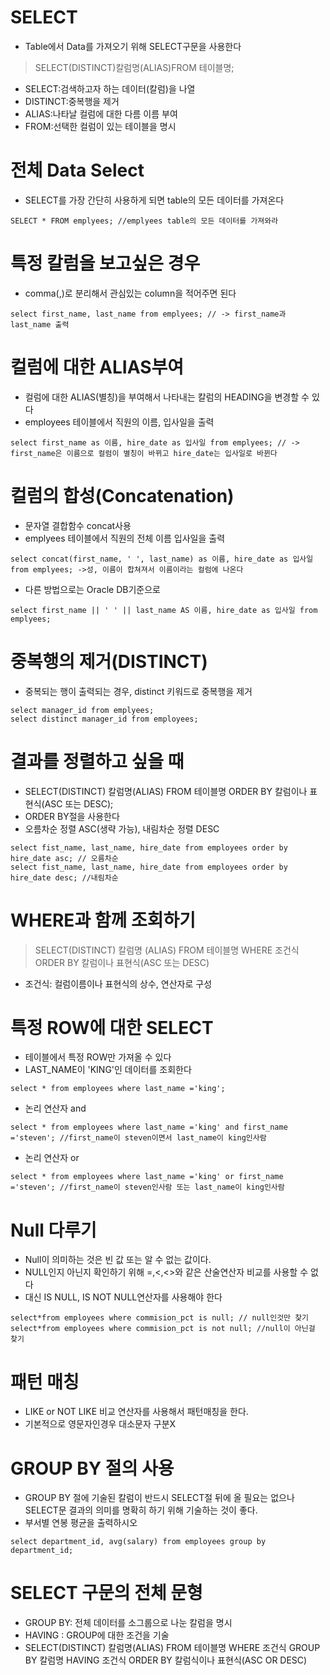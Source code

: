 # SELECT
- Table에서 Data를 가져오기 위해 SELECT구문을 사용한다
> SELECT(DISTINCT)칼럼명(ALIAS)FROM 테이블명;
- SELECT:검색하고자 하는 데이터(칼럼)을 나열
- DISTINCT:중복행을 제거
- ALIAS:나타날 컬럼에 대한 다름 이름 부여
- FROM:선택한 컬럼이 있는 테이블을 명시

# 전체 Data Select
- SELECT를 가장 간단히 사용하게 되면 table의 모든 데이터를 가져온다
```
SELECT * FROM emplyees; //emplyees table의 모든 데이터를 가져와라
```

# 특정 칼럼을 보고싶은 경우
- comma(,)로 분리해서 관심있는 column을 적어주면 된다
```
select first_name, last_name from emplyees; // -> first_name과 last_name 출력
```

# 컬럼에 대한 ALIAS부여
- 컬럼에 대한 ALIAS(별칭)을 부여해서 나타내는 칼럼의 HEADING을 변경할 수 있다
- employees 테이블에서 직원의 이름, 입사일을 출력
```
select first_name as 이름, hire_date as 입사일 from emplyees; // -> first_name은 이름으로 컬럼이 별칭이 바뀌고 hire_date는 입사일로 바뀐다
```

# 컬럼의 합성(Concatenation)
- 문자열 결합함수 concat사용
- emplyees 테이블에서 직원의 전체 이름 입사일을 출력
```
select concat(first_name, ' ', last_name) as 이름, hire_date as 입사일 from emplyees; ->성, 이름이 합쳐져서 이름이라는 컬럼에 나온다
```
- 다른 방법으로는 Oracle DB기준으로
```
select first_name || ' ' || last_name AS 이름, hire_date as 입사일 from emplyees;
```

# 중복행의 제거(DISTINCT)
- 중복되는 행이 출력되는 경우, distinct 키워드로 중복행을 제거
```
select manager_id from emplyees;
select distinct manager_id from employees;
```

# 결과를 정렬하고 싶을 때
- SELECT(DISTINCT) 칼럼명(ALIAS) FROM 테이블명 ORDER BY 칼럼이나 표현식(ASC 또는 DESC);
- ORDER BY절을 사용한다
- 오름차순 정렬 ASC(생략 가능), 내림차순 정렬 DESC
```
select fist_name, last_name, hire_date from employees order by hire_date asc; // 오름차순
select fist_name, last_name, hire_date from employees order by hire_date desc; //내림차순
```

# WHERE과 함께 조회하기
> SELECT(DISTINCT) 칼럼명 (ALIAS)
> FROM 테이블명
> WHERE 조건식
> ORDER BY 칼럼이나 표현식(ASC 또는 DESC)
- 조건식: 컬럼이름이나 표현식의 상수, 연산자로 구성

# 특정 ROW에 대한 SELECT
- 테이블에서 특정 ROW만 가져올 수 있다
- LAST_NAME이 'KING'인 데이터를 조회한다
```
select * from employees where last_name ='king';
```
- 논리 연산자 and
```
select * from employees where last_name ='king' and first_name ='steven'; //first_name이 steven이면서 last_name이 king인사람
```
- 논리 연산자 or
```
select * from employees where last_name ='king' or first_name ='steven'; //first_name이 steven인사람 또는 last_name이 king인사람
```

# Null 다루기
- Null이 의미하는 것은 빈 값 또는 알 수 없는 값이다.
- NULL인지 아닌지 확인하기 위해 =,<,<>와 같은 산술연산자 비교를 사용할 수 없다
- 대신 IS NULL, IS NOT NULL연산자를 사용해야 한다
```
select*from employees where commision_pct is null; // null인것만 찾기
select*from employees where commision_pct is not null; //null이 아닌걸 찾기
```

# 패턴 매칭
- LIKE or NOT LIKE 비교 연산자를 사용해서 패턴매칭을 한다.
- 기본적으로 영문자인경우 대소문자 구분X

# GROUP BY 절의 사용
- GROUP BY 절에 기술된 칼럼이 반드시 SELECT절 뒤에 올 필요는 없으나 SELECT문 결과의 의미를 명확히 하기 위해 기술하는 것이 좋다.
- 부서별 연봉 평균을 출력하시오
```
select department_id, avg(salary) from employees group by department_id;
```

# SELECT 구문의 전체 문형
- GROUP BY: 전체 데이터를 소그룹으로 나눈 칼럼을 명시
- HAVING : GROUP에 대한 조건을 기술
- SELECT(DISTINCT) 칼럼명(ALIAS) FROM 테이블명 WHERE 조건식 GROUP BY 칼럼명 HAVING 조건식 ORDER BY 칼럼식이나 표현식(ASC OR DESC)
